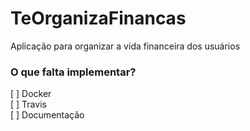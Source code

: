 # TeOrganizaFinancas
Aplicação para organizar a vida financeira dos usuários

### O que falta implementar?
[ ] Docker <br/>
[ ] Travis <br/>
[ ] Documentação <br/>
